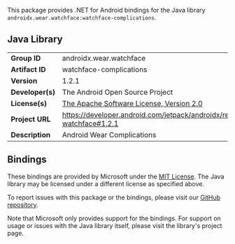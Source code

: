 This package provides .NET for Android bindings for the Java library `androidx.wear.watchface:watchface-complications`.

## Java Library

| | |
|-|-|
| **Group ID** | androidx.wear.watchface |
| **Artifact ID** | watchface-complications |
| **Version** | 1.2.1 |
| **Developer(s)** | The Android Open Source Project |
| **License(s)** | [The Apache Software License, Version 2.0](http://www.apache.org/licenses/LICENSE-2.0.txt) |
| **Project URL** | https://developer.android.com/jetpack/androidx/releases/wear-watchface#1.2.1 |
| **Description** | Android Wear Complications |

## Bindings

These bindings are provided by Microsoft under the [MIT License](https://opensource.org/licenses/MIT). The Java
library may be licensed under a different license as specified above.

To report issues with this package or the bindings, please visit our [GitHub repository](https://aka.ms/android-libraries).

Note that Microsoft only provides support for the bindings. For support on
usage or issues with the Java library itself, please visit the library's project page.
